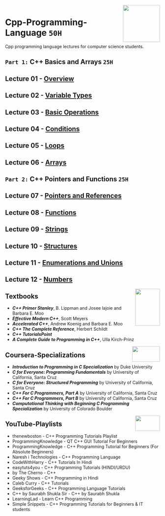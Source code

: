 <img align="right" width="120" height="120" src="https://github.com/cs-MohamedAyman/Computer-Science-Textbooks/blob/master/logos/cpp.jpg">

# Cpp-Programming-Language `50H`
Cpp programming language lectures for computer science students.

## `Part 1:` C++ Basics and Arrays `25H`

## Lecture 01 - [Overview](https://github.com/cs-MohamedAyman/Cpp-Programming-Language/tree/master/Lecture-01-Overview)
## Lecture 02 - [Variable Types](https://github.com/cs-MohamedAyman/Cpp-Programming-Language/tree/master/Lecture-02-Variable-Types)
## Lecture 03 - [Basic Operations](https://github.com/cs-MohamedAyman/Cpp-Programming-Language/tree/master/Lecture-03-Basic-Operations)
## Lecture 04 - [Conditions](https://github.com/cs-MohamedAyman/Cpp-Programming-Language/tree/master/Lecture-04-Conditions)
## Lecture 05 - [Loops](https://github.com/cs-MohamedAyman/Cpp-Programming-Language/tree/master/Lecture-05-Loops)
## Lecture 06 - [Arrays](https://github.com/cs-MohamedAyman/Cpp-Programming-Language/tree/master/Lecture-06-Arrays)

## `Part 2:` C++ Pointers and Functions `25H`

## Lecture 07 - [Pointers and References](https://github.com/cs-MohamedAyman/Cpp-Programming-Language/tree/master/Lecture-07-Pointers-and-References)
## Lecture 08 - [Functions](https://github.com/cs-MohamedAyman/Cpp-Programming-Language/tree/master/Lecture-08-Functions)
## Lecture 09 - [Strings](https://github.com/cs-MohamedAyman/Cpp-Programming-Language/tree/master/Lecture-09-Strings)
## Lecture 10 - [Structures](https://github.com/cs-MohamedAyman/Cpp-Programming-Language/tree/master/Lecture-10-Structures)
## Lecture 11 - [Enumerations and Unions](https://github.com/cs-MohamedAyman/Cpp-Programming-Language/tree/master/Lecture-11-Enumerations-and-Unions)
## Lecture 12 - [Numbers](https://github.com/cs-MohamedAyman/Cpp-Programming-Language/tree/master/Lecture-12-Numbers)

<img align="right" width="80" height="120" src="https://github.com/cs-MohamedAyman/Computer-Science-Textbooks/blob/master/logos/textbooks.jpg">

## Textbooks

* ***C++ Primer Stanley***, B. Lippman and Josee lajoie and Barbara E. Moo
* ***Effective Modern C++***, Scott Meyers
* ***Accelerated C++***, Andrew Koenig and Barbara E. Moo
* ***C++ The Complete Reference***, Herbert Schildt
* ***C++ TutorialsPoint***
* ***A Complete Guide to Programming in C++***, Ulla Kirch-Prinz

<img align="right" width="90" height="50" src="https://github.com/cs-MohamedAyman/Coursera-Specializations/blob/master/organizations-logos/coursera.jpg">

## Coursera-Specializations

* ***Introduction to Programming in C Specialization*** by Duke University
* ***C for Everyone: Programming Fundamentals*** by University of California, Santa Cruz
* ***C for Everyone: Structured Programming*** by University of California, Santa Cruz
* ***C++ For C Programmers, Part A*** by University of California, Santa Cruz
* ***C++ For C Programmers, Part B*** by University of California, Santa Cruz
* ***Computational Thinking with Beginning C Programming Specialization*** by University of Colorado Boulder

<img align="right" width="80" height="50" src="https://github.com/cs-MohamedAyman/YouTube-Playlists/blob/master/organizations-logos/youtube.jpg">

## YouTube-Playlists

* thenewboston - C++ Programming Tutorials Playlist
* ProgrammingKnowledge - QT C++ GUI Tutorial For Beginners
* ProgrammingKnowledge - C++ Programming Tutorial for Beginners (For Absolute Beginners)
* Naresh i Technologies - C++ Programming Language
* CodeWithHarry - C++ Tutorials In Hindi
* easytuts4you - C++ Programming Tutorials (HINDI/URDU)
* by The Cherno - C++
* Geeky Shows - C++ Programming in Hindi
* Caleb Curry - C++ Tutorials
* GeeksforGeeks - C++ Programming Language Tutorials
* C++ by Saurabh Shukla Sir - C++ by Saurabh Shukla
* LearningLad - Learn C++ Programming
* Simple Snippets - C++ Programming Tutorials for Beginners & IT students
